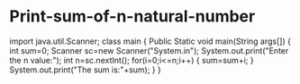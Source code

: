 # Print-sum-of-n-natural-number
import java.util.Scanner;
class main
{
Public Static void main(String args[])
{
int sum=0;
Scanner sc=new Scanner("System.in");
System.out.print("Enter the n value:");
int n=sc.nextInt();
for(i=0;i<=n;i++)
{
sum=sum+i;
}
System.out.print("The sum is:"+sum);
}
}
